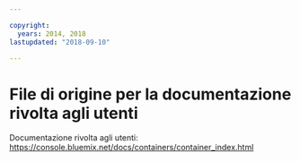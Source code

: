 ```yaml
---

copyright:
  years: 2014, 2018
lastupdated: "2018-09-10"

---
```



# File di origine per la documentazione rivolta agli utenti

Documentazione rivolta agli utenti: https://console.bluemix.net/docs/containers/container_index.html



